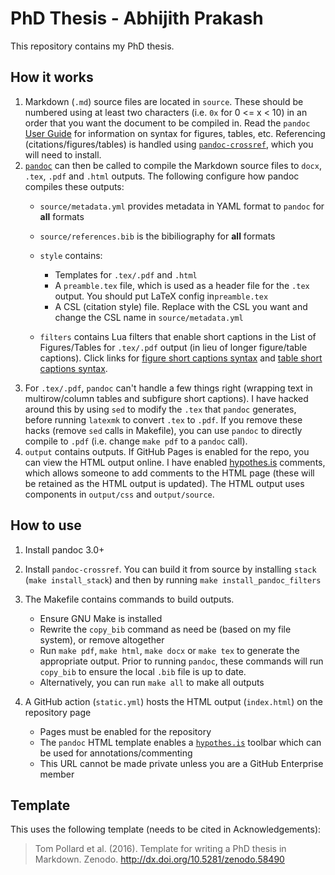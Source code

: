# PhD Thesis - Abhijith Prakash

This repository contains my PhD thesis.

## How it works

1. Markdown (`.md`) source files are located in `source`. These should be numbered using at least two characters (i.e. `0x` for 0 <= x < 10) in an order that you want the document to be compiled in. Read the `pandoc` [User Guide](https://pandoc.org/MANUAL.html) for information on syntax for figures, tables, etc. Referencing (citations/figures/tables) is handled using [`pandoc-crossref`](https://lierdakil.github.io/pandoc-crossref/), which you will need to install.
2.  [`pandoc`](https://pandoc.org/) can then be called to compile the Markdown source files to `docx`, `.tex`, `.pdf` and `.html` outputs. The following configure how pandoc compiles these outputs:
    - `source/metadata.yml` provides metadata in YAML format to `pandoc` for **all** formats
    - `source/references.bib` is the bibiliography for **all** formats
    - `style` contains:
      - Templates for `.tex/.pdf` and `.html`
      - A `preamble.tex` file, which is used as a header file for the `.tex` output. You should put LaTeX config in`preamble.tex`
      - A CSL (citation style) file. Replace with the CSL you want and change the CSL name in `source/metadata.yml`
                    
    - `filters` contains Lua filters that enable short captions in the List of Figures/Tables for `.tex/.pdf` output (in lieu of longer figure/table captions). Click links for [figure short captions syntax](https://github.com/pandoc/lua-filters/tree/master/short-captions) and [table short captions syntax](https://github.com/pandoc/lua-filters/tree/master/table-short-captions).
3. For `.tex/.pdf`, `pandoc` can't handle a few things right (wrapping text in multirow/column tables and subfigure short captions). I have hacked around this by using `sed` to modify the `.tex` that `pandoc` generates, before running `latexmk` to convert `.tex` to `.pdf`. If you remove these hacks (remove `sed` calls in Makefile), you can use `pandoc` to directly compile to `.pdf` (i.e. change `make pdf` to a `pandoc` call).
4. `output` contains outputs. If GitHub Pages is enabled for the repo, you can view the HTML output online. I have enabled [hypothes.is](https://web.hypothes.is/) comments, which allows someone to add comments to the HTML page (these will be retained as the HTML output is updated). The HTML output uses components in `output/css` and `output/source`.

## How to use

1. Install pandoc 3.0+
2. Install `pandoc-crossref`. You can build it from source by installing `stack` (`make install_stack`) and then by running `make install_pandoc_filters`
3. The Makefile contains commands to build outputs.
    - Ensure GNU Make is installed
    - Rewrite the `copy_bib` command as need be (based on my file system), or remove altogether
    - Run `make pdf`, `make html`, `make docx` or `make tex` to generate the appropriate output. Prior to running `pandoc`, these commands will run `copy_bib` to ensure the local `.bib` file is up to date.
    - Alternatively, you can run `make all` to make all outputs

4. A GitHub action (`static.yml`) hosts the HTML output (`index.html`) on the repository page
    - Pages must be enabled for the repository
    - The `pandoc` HTML template enables a [`hypothes.is`](https://web.hypothes.is/) toolbar which can be used for annotations/commenting
    - This URL cannot be made private unless you are a GitHub Enterprise member

## Template

This uses the following template (needs to be cited in Acknowledgements):

> Tom Pollard et al. (2016). Template for writing a PhD thesis in Markdown. Zenodo. http://dx.doi.org/10.5281/zenodo.58490
